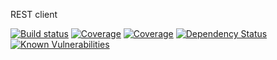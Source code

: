 REST client

[![Build status](https://img.shields.io/travis/kissarat/lviv/master.svg?style=flat-square)](https://travis-ci.org/kissarat/lviv)
[![Coverage](https://img.shields.io/codecov/c/github/kissarat/lviv.svg?style=flat-square)](https://codecov.io/github/kissarat/lviv?branch=master)
[![Coverage](https://img.shields.io/coveralls/kissarat/lviv.svg?style=flat-square)](https://coveralls.io/r/kissarat/lviv)
[![Dependency Status](https://img.shields.io/david/kissarat/lviv.svg?style=flat-square)](https://david-dm.org/kissarat/lviv)
[![Known Vulnerabilities](https://snyk.io/test/npm/lviv/badge.svg?style=flat-square)](https://snyk.io/test/npm/lviv)
